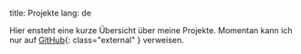 title: Projekte
lang: de

Hier ensteht eine kurze Übersicht über meine Projekte. Momentan kann ich nur auf [GitHub](https://github.com/semiversus){: class="external" } verweisen.
